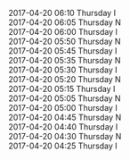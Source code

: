 2017-04-20 06:10 Thursday  I  
2017-04-20 06:05 Thursday  N  
2017-04-20 06:00 Thursday  I  
2017-04-20 05:50 Thursday  N  
2017-04-20 05:45 Thursday  I  
2017-04-20 05:35 Thursday  N  
2017-04-20 05:30 Thursday  I  
2017-04-20 05:20 Thursday  N  
2017-04-20 05:15 Thursday  I  
2017-04-20 05:05 Thursday  N  
2017-04-20 05:00 Thursday  I  
2017-04-20 04:45 Thursday  N  
2017-04-20 04:40 Thursday  I  
2017-04-20 04:30 Thursday  N  
2017-04-20 04:25 Thursday  I  

